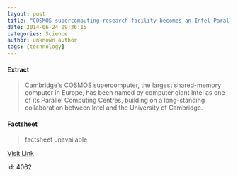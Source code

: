 ```yaml
---
layout: post
title: "COSMOS supercomputing research facility becomes an Intel Parallel Computing Centre"
date: 2014-06-24 09:36:15
categories: Science
author: unknown author
tags: [technology]
---
```



#### Extract
>Cambridge's COSMOS supercomputer, the largest shared-memory computer in Europe, has been named by computer giant Intel as one of its Parallel Computing Centres, building on a long-standing collaboration between Intel and the University of Cambridge.

#### Factsheet
>factsheet unavailable

[Visit Link](http://phys.org/news322806960.html)

id:    4062
